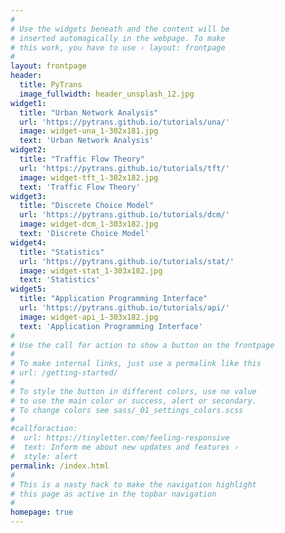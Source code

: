 ```yaml
---
#
# Use the widgets beneath and the content will be
# inserted automagically in the webpage. To make
# this work, you have to use › layout: frontpage
#
layout: frontpage
header:
  title: PyTrans
  image_fullwidth: header_unsplash_12.jpg
widget1:
  title: "Urban Network Analysis"
  url: 'https://pytrans.github.io/tutorials/una/'
  image: widget-una_1-302x181.jpg
  text: 'Urban Network Analysis'
widget2:
  title: "Traffic Flow Theory"
  url: 'https://pytrans.github.io/tutorials/tft/'
  image: widget-tft_1-302x182.jpg
  text: 'Traffic Flow Theory'
widget3:
  title: "Discrete Choice Model"
  url: 'https://pytrans.github.io/tutorials/dcm/'
  image: widget-dcm_1-303x182.jpg
  text: 'Discrete Choice Model'
widget4:
  title: "Statistics"
  url: 'https://pytrans.github.io/tutorials/stat/'
  image: widget-stat_1-303x182.jpg
  text: 'Statistics'
widget5:
  title: "Application Programming Interface"
  url: 'https://pytrans.github.io/tutorials/api/'
  image: widget-api_1-303x182.jpg
  text: 'Application Programming Interface'
#
# Use the call for action to show a button on the frontpage
#
# To make internal links, just use a permalink like this
# url: /getting-started/
#
# To style the button in different colors, use no value
# to use the main color or success, alert or secondary.
# To change colors see sass/_01_settings_colors.scss
#
#callforaction:
#  url: https://tinyletter.com/feeling-responsive
#  text: Inform me about new updates and features ›
#  style: alert
permalink: /index.html
#
# This is a nasty hack to make the navigation highlight
# this page as active in the topbar navigation
#
homepage: true
---
```

<!-- <div id="videoModal" class="reveal-modal large" data-reveal="">
  <div class="flex-video widescreen vimeo" style="display: block;">
    <iframe width="1280" height="720" src="https://www.youtube.com/embed/3b5zCFSmVvU" frameborder="0" allowfullscreen></iframe>
  </div>
  <a class="close-reveal-modal">&#215;</a>
</div> -->
